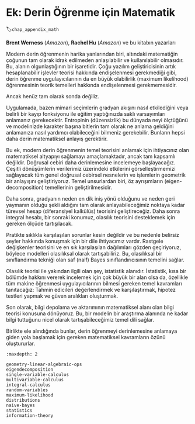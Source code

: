 # Ek: Derin Öğrenme için Matematik
:label:`chap_appendix_math`

**Brent Werness** (*Amazon*), **Rachel Hu** (*Amazon*) ve bu kitabın yazarları


Modern derin öğrenmenin harika yanlarından biri, altındaki matematiğin çoğunun tam olarak idrak edilmeden anlaşılabilir ve kullanılabilir olmasıdır. Bu, alanın olgunlaştığının bir işaretidir. Çoğu yazılım geliştiricisinin artık hesaplanabilir işlevler teorisi hakkında endişelenmesi gerekmediği gibi, derin öğrenme uygulayıcılarının da en büyük olabilirlik (maximum likelihood) öğrenmesinin teorik temelleri hakkında endişelenmesi gerekmemesidir.

Ancak henüz tam olarak sonda değiliz.

Uygulamada, bazen mimari seçimlerin gradyan akışını nasıl etkilediğini veya belirli bir kayıp fonksiyonu ile eğitim yaptığınızda saklı varsayımları anlamanız gerekecektir. Entropinin (düzensizlik) bu dünyada neyi ölçtüğünü ve modelinizde karakter başına bitlerin tam olarak ne anlama geldiğini anlamanıza nasıl yardımcı olabileceğini bilmeniz gerekebilir. Bunların hepsi daha derin matematiksel anlayış gerektirir.

Bu ek, modern derin öğrenmenin temel teorisini anlamak için ihtiyacınız olan matematiksel altyapıyı sağlamayı amaçlamaktadır, ancak tam kapsamlı değildir. Doğrusal cebiri daha derinlemesine incelemeye başlayacağız. Çeşitli dönüşümlerin verilerimiz üzerindeki etkilerini görselleştirmemizi sağlayacak tüm genel doğrusal cebirsel nesnelerin ve işlemlerin geometrik bir anlayışını geliştiriyoruz. Temel unsurlardan biri, öz ayrışımların (eigen-decomposition) temellerinin geliştirilmesidir.

Daha sonra, gradyanın neden en dik iniş yönü olduğunu ve neden geri yaymanın olduğu şekli aldığını tam olarak anlayabileceğimiz noktaya kadar türevsel hesap (diferansiyel kalkülüs) teorisini geliştireceğiz. Daha sonra integral hesabı, bir sonraki konumuz, olasılık teorisini desteklemek için gereken ölçüde tartışılacak.

Pratikte sıklıkla karşılaşılan sorunlar kesin değildir ve bu nedenle belirsiz şeyler hakkında konuşmak için bir dile ihtiyacımız vardır. Rastgele değişkenler teorisini ve en sık karşılaşılan dağılımları gözden geçiriyoruz, böylece modelleri olasılıksal olarak tartışabiliriz. Bu, olasılıksal bir sınıflandırma tekniği olan saf (naif) Bayes sınıflandırıcısının temelini sağlar.

Olasılık teorisi ile yakından ilgili olan şey, istatistik alanıdır. İstatistik, kısa bir bölümde hakkını vererek incelemek için çok büyük bir alan olsa da, özellikle tüm makine öğrenmesi uygulayıcılarının bilmesi gereken temel kavramları tanıtacağız: Tahmin edicileri değerlendirmek ve karşılaştırmak, hipotez testleri yapmak ve güven aralıkları oluşturmak.

Son olarak, bilgi depolama ve aktarımının matematiksel alanı olan bilgi teorisi konusuna dönüyoruz. Bu, bir modelin bir araştırma alanında ne kadar bilgi tuttuğunu nicel olarak tartışabileceğimiz temel dili sağlar.

Birlikte ele alındığında bunlar, derin öğrenmeyi derinlemesine anlamaya giden yola başlamak için gereken matematiksel kavramların özünü oluştururlar.


```toc
:maxdepth: 2

geometry-linear-algebraic-ops
eigendecomposition
single-variable-calculus
multivariable-calculus
integral-calculus
random-variables
maximum-likelihood
distributions
naive-bayes
statistics
information-theory
```

